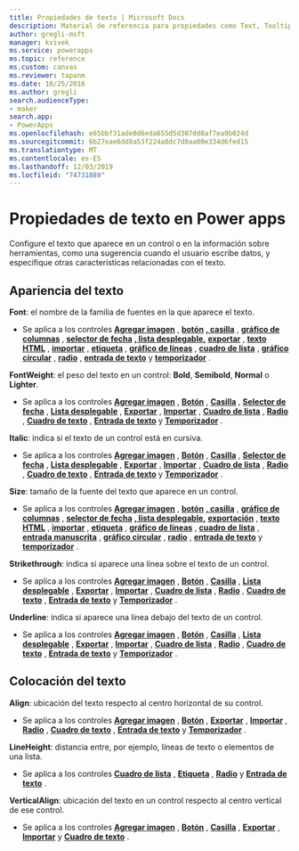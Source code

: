 ```yaml
---
title: Propiedades de texto | Microsoft Docs
description: Material de referencia para propiedades como Text, Tooltip y HintText
author: gregli-msft
manager: kvivek
ms.service: powerapps
ms.topic: reference
ms.custom: canvas
ms.reviewer: tapanm
ms.date: 10/25/2016
ms.author: gregli
search.audienceType:
- maker
search.app:
- PowerApps
ms.openlocfilehash: e65bbf31ade0d6eda655d5d307dd8af7ea9b024d
ms.sourcegitcommit: 6b27eae6dd8a53f224a8dc7d0aa00e334d6fed15
ms.translationtype: MT
ms.contentlocale: es-ES
ms.lasthandoff: 12/03/2019
ms.locfileid: "74731889"
---
```

# <a name="text-properties-in-power-apps"></a>Propiedades de texto en Power apps
Configure el texto que aparece en un control o en la información sobre herramientas, como una sugerencia cuando el usuario escribe datos, y especifique otras características relacionadas con el texto.

## <a name="text-appearance"></a>Apariencia del texto
**Font**: el nombre de la familia de fuentes en la que aparece el texto.

* Se aplica a los controles **[Agregar imagen](control-add-picture.md)** , **[botón](control-button.md)** **[, casilla](control-check-box.md)** , **[gráfico de columnas](control-column-line-chart.md)** , **[selector de fecha](control-date-picker.md)** **[, lista desplegable,](control-drop-down.md)** **[exportar](control-export-import.md)** , **[texto HTML](control-html-text.md)** , **[importar](control-export-import.md)** , **[etiqueta](control-text-box.md)** , **[gráfico de líneas](control-column-line-chart.md)** , **[cuadro de lista](control-list-box.md)** , **[gráfico circular](control-pie-chart.md)** , **[radio](control-radio.md)** , **[entrada de texto](control-text-input.md)** y **[temporizador](control-timer.md)** .

**FontWeight**: el peso del texto en un control: **Bold**, **Semibold**, **Normal** o **Lighter**.

* Se aplica a los controles **[Agregar imagen](control-add-picture.md)** , **[Botón](control-button.md)** , **[Casilla](control-check-box.md)** , **[Selector de fecha](control-date-picker.md)** , **[Lista desplegable](control-drop-down.md)** , **[Exportar](control-export-import.md)** , **[Importar](control-export-import.md)** , **[Cuadro de lista](control-text-box.md)** , **[Radio](control-list-box.md)** , **[Cuadro de texto](control-radio.md)** , **[Entrada de texto](control-text-input.md)** y **[Temporizador](control-timer.md)** .

**Italic**: indica si el texto de un control está en cursiva.

* Se aplica a los controles **[Agregar imagen](control-add-picture.md)** , **[Botón](control-button.md)** , **[Casilla](control-check-box.md)** , **[Selector de fecha](control-date-picker.md)** , **[Lista desplegable](control-drop-down.md)** , **[Exportar](control-export-import.md)** , **[Importar](control-export-import.md)** , **[Cuadro de lista](control-text-box.md)** , **[Radio](control-list-box.md)** , **[Cuadro de texto](control-radio.md)** , **[Entrada de texto](control-text-input.md)** y **[Temporizador](control-timer.md)** .

**Size**: tamaño de la fuente del texto que aparece en un control.

* Se aplica a los controles **[Agregar imagen](control-add-picture.md)** , **[botón](control-button.md)** **[, casilla](control-check-box.md)** , **[gráfico de columnas](control-column-line-chart.md)** , **[selector de fecha](control-date-picker.md)** **[, lista desplegable,](control-drop-down.md)** **[exportación](control-export-import.md)** , **[texto HTML](control-html-text.md)** , **[importar](control-export-import.md)** , **[etiqueta](control-text-box.md)** , **[gráfico de líneas](control-column-line-chart.md)** , **[cuadro de lista](control-list-box.md)** , **[entrada manuscrita](control-pen-input.md)** , **[gráfico circular](control-pie-chart.md)** , **[radio](control-radio.md)** , **[entrada de texto](control-text-input.md)** y **[temporizador](control-timer.md)** .

**Strikethrough**: indica si aparece una línea sobre el texto de un control.

* Se aplica a los controles **[Agregar imagen](control-add-picture.md)** , **[Botón](control-button.md)** , **[Casilla](control-check-box.md)** , **[Lista desplegable](control-drop-down.md)** , **[Exportar](control-export-import.md)** , **[Importar](control-export-import.md)** , **[Cuadro de lista](control-text-box.md)** , **[Radio](control-list-box.md)** , **[Cuadro de texto](control-radio.md)** , **[Entrada de texto](control-text-input.md)** y **[Temporizador](control-timer.md)** .

**Underline**: indica si aparece una línea debajo del texto de un control.

* Se aplica a los controles **[Agregar imagen](control-add-picture.md)** , **[Botón](control-button.md)** , **[Casilla](control-check-box.md)** , **[Lista desplegable](control-drop-down.md)** , **[Exportar](control-export-import.md)** , **[Importar](control-export-import.md)** , **[Cuadro de lista](control-text-box.md)** , **[Radio](control-list-box.md)** , **[Cuadro de texto](control-radio.md)** , **[Entrada de texto](control-text-input.md)** y **[Temporizador](control-timer.md)** .

## <a name="text-placement"></a>Colocación del texto
**Align**: ubicación del texto respecto al centro horizontal de su control.

* Se aplica a los controles **[Agregar imagen](control-add-picture.md)** , **[Botón](control-button.md)** , **[Exportar](control-export-import.md)** , **[Importar](control-export-import.md)** , **[Radio](control-text-box.md)** , **[Cuadro de texto](control-radio.md)** , **[Entrada de texto](control-text-input.md)** y **[Temporizador](control-timer.md)** .

**LineHeight**: distancia entre, por ejemplo, líneas de texto o elementos de una lista.

* Se aplica a los controles **[Cuadro de lista](control-list-box.md)** , **[Etiqueta](control-text-box.md)** , **[Radio](control-radio.md)** y **[Entrada de texto](control-text-input.md)** .

**VerticalAlign**: ubicación del texto en un control respecto al centro vertical de ese control.

* Se aplica a los controles **[Agregar imagen](control-add-picture.md)** , **[Botón](control-button.md)** , **[Casilla](control-check-box.md)** , **[Exportar](control-export-import.md)** , **[Importar](control-export-import.md)** y **[Cuadro de texto](control-text-box.md)** .


